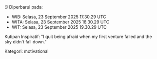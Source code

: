 ⏰ Diperbarui pada:
- WIB: Selasa, 23 September 2025 17.30.29 UTC
- WITA: Selasa, 23 September 2025 18.30.29 UTC
- WIT: Selasa, 23 September 2025 19.30.29 UTC

Kutipan Inspiratif:
"I quit being afraid when my first venture failed and the sky didn't fall down."


Kategori: motivational

